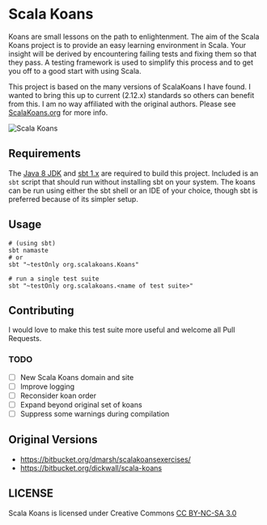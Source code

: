 # Scala Koans
Koans are small lessons on the path to enlightenment. The aim of the Scala Koans project is to provide an easy learning environment in Scala. Your insight will be derived by encountering failing tests and fixing them so that they pass. A testing framework is used to simplify this process and to get you off to a good start with using Scala.

This project is based on the many versions of ScalaKoans I have found. I wanted to bring this up to current (2.12.x) standards so others can benefit from this. I am no way affiliated with the original authors. Please see [ScalaKoans.org](https://www.scalakoans.org) for more info.

![Scala Koans](https://github.com/bsamaripa/scala-koans/workflows/Scala%20Koans/badge.svg?branch=master)

## Requirements
The [Java 8 JDK](https://www.oracle.com/technetwork/java/javase/downloads/index.html) and [sbt 1.x](https://www.scala-sbt.org/download.html) are required to build this project. Included is an `sbt` script that should run without installing sbt on your system.
The koans can be run using either the sbt shell or an IDE of your choice, though sbt is preferred because of its simpler setup.

## Usage
```
# (using sbt)
sbt namaste
# or
sbt "~testOnly org.scalakoans.Koans"

# run a single test suite
sbt "~testOnly org.scalakoans.<name of test suite>"
```

## Contributing
I would love to make this test suite more useful and welcome all Pull Requests.

### TODO
* [ ] New Scala Koans domain and site
* [ ] Improve logging
* [ ] Reconsider koan order
* [ ] Expand beyond original set of koans
* [ ] Suppress some warnings during compilation

## Original Versions
* https://bitbucket.org/dmarsh/scalakoansexercises/
* https://bitbucket.org/dickwall/scala-koans

## LICENSE

Scala Koans is licensed under Creative Commons [CC BY-NC-SA 3.0](http://creativecommons.org/licenses/by-nc-sa/3.0)

